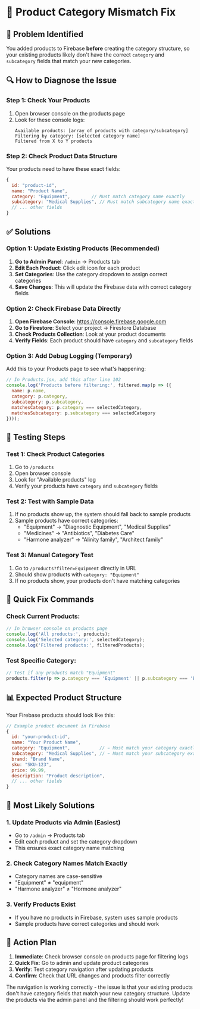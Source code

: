 # 🔧 Product Category Mismatch Fix

## 🎯 **Problem Identified**

You added products to Firebase **before** creating the category structure, so your existing products likely don't have the correct `category` and `subcategory` fields that match your new categories.

## 🔍 **How to Diagnose the Issue**

### **Step 1: Check Your Products**
1. Open browser console on the products page
2. Look for these console logs:
   ```
   Available products: [array of products with category/subcategory]
   Filtering by category: [selected category name]
   Filtered from X to Y products
   ```

### **Step 2: Check Product Data Structure**
Your products need to have these exact fields:
```javascript
{
  id: "product-id",
  name: "Product Name",
  category: "Equipment",        // Must match category name exactly
  subcategory: "Medical Supplies", // Must match subcategory name exactly
  // ... other fields
}
```

## ✅ **Solutions**

### **Option 1: Update Existing Products (Recommended)**

1. **Go to Admin Panel**: `/admin` → Products tab
2. **Edit Each Product**: Click edit icon for each product
3. **Set Categories**: Use the category dropdown to assign correct categories
4. **Save Changes**: This will update the Firebase data with correct category fields

### **Option 2: Check Firebase Data Directly**

1. **Open Firebase Console**: https://console.firebase.google.com
2. **Go to Firestore**: Select your project → Firestore Database
3. **Check Products Collection**: Look at your product documents
4. **Verify Fields**: Each product should have `category` and `subcategory` fields

### **Option 3: Add Debug Logging (Temporary)**

Add this to your Products page to see what's happening:

```javascript
// In Products.jsx, add this after line 102
console.log('Products before filtering:', filtered.map(p => ({
  name: p.name,
  category: p.category,
  subcategory: p.subcategory,
  matchesCategory: p.category === selectedCategory,
  matchesSubcategory: p.subcategory === selectedCategory
})));
```

## 🧪 **Testing Steps**

### **Test 1: Check Product Categories**
1. Go to `/products`
2. Open browser console
3. Look for "Available products" log
4. Verify your products have `category` and `subcategory` fields

### **Test 2: Test with Sample Data**
1. If no products show up, the system should fall back to sample products
2. Sample products have correct categories:
   - "Equipment" → "Diagnostic Equipment", "Medical Supplies"
   - "Medicines" → "Antibiotics", "Diabetes Care"
   - "Harmone analyzer" → "Alinity family", "Architect family"

### **Test 3: Manual Category Test**
1. Go to `/products?filter=Equipment` directly in URL
2. Should show products with `category: "Equipment"`
3. If no products show, your products don't have matching categories

## 🔧 **Quick Fix Commands**

### **Check Current Products:**
```javascript
// In browser console on products page
console.log('All products:', products);
console.log('Selected category:', selectedCategory);
console.log('Filtered products:', filteredProducts);
```

### **Test Specific Category:**
```javascript
// Test if any products match "Equipment"
products.filter(p => p.category === 'Equipment' || p.subcategory === 'Equipment')
```

## 📊 **Expected Product Structure**

Your Firebase products should look like this:

```javascript
// Example product document in Firebase
{
  id: "your-product-id",
  name: "Your Product Name",
  category: "Equipment",           // ← Must match your category exactly
  subcategory: "Medical Supplies", // ← Must match your subcategory exactly
  brand: "Brand Name",
  sku: "SKU-123",
  price: 99.99,
  description: "Product description",
  // ... other fields
}
```

## 🎯 **Most Likely Solutions**

### **1. Update Products via Admin (Easiest)**
- Go to `/admin` → Products tab
- Edit each product and set the category dropdown
- This ensures exact category name matching

### **2. Check Category Names Match Exactly**
- Category names are case-sensitive
- "Equipment" ≠ "equipment"
- "Harmone analyzer" ≠ "Hormone analyzer"

### **3. Verify Products Exist**
- If you have no products in Firebase, system uses sample products
- Sample products have correct categories and should work

## 🚀 **Action Plan**

1. **Immediate**: Check browser console on products page for filtering logs
2. **Quick Fix**: Go to admin and update product categories
3. **Verify**: Test category navigation after updating products
4. **Confirm**: Check that URL changes and products filter correctly

The navigation is working correctly - the issue is that your existing products don't have category fields that match your new category structure. Update the products via the admin panel and the filtering should work perfectly!
